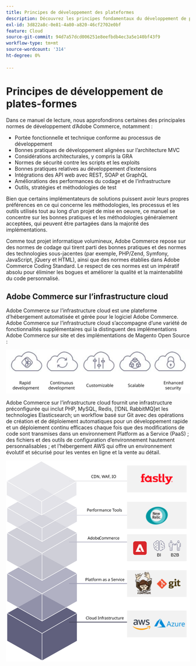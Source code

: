 ```yaml
---
title: Principes de développement des plateformes
description: Découvrez les principes fondamentaux du développement de plateformes lorsque vous utilisez Adobe Commerce.
exl-id: 3d822a8c-0e81-4a80-a820-46cf2702e0bf
feature: Cloud
source-git-commit: 94d7a57dcd006251e8eefbdb4ec3a5e140bf43f9
workflow-type: tm+mt
source-wordcount: '314'
ht-degree: 0%

---
```


# Principes de développement de plates-formes

Dans ce manuel de lecture, nous approfondirons certaines des principales normes de développement d’Adobe Commerce, notamment :

- Portée fonctionnelle et technique conforme au processus de développement
- Bonnes pratiques de développement alignées sur l’architecture MVC
- Considérations architecturales, y compris la GRA
- Normes de sécurité contre les scripts et les exploits
- Bonnes pratiques relatives au développement d’extensions
- Intégrations des API web avec REST, SOAP et GraphQL
- Améliorations des performances du codage et de l’infrastructure
- Outils, stratégies et méthodologies de test

Bien que certains implémentateurs de solutions puissent avoir leurs propres préférences en ce qui concerne les méthodologies, les processus et les outils utilisés tout au long d’un projet de mise en oeuvre, ce manuel se concentre sur les bonnes pratiques et les méthodologies généralement acceptées, qui peuvent être partagées dans la majorité des implémentations.

Comme tout projet informatique volumineux, Adobe Commerce repose sur des normes de codage qui tirent parti des bonnes pratiques et des normes des technologies sous-jacentes (par exemple, PHP/Zend, Symfony, JavaScript, jQuery et HTML), ainsi que des normes établies dans Adobe Commerce Coding Standard. Le respect de ces normes est un impératif absolu pour éliminer les bogues et améliorer la qualité et la maintenabilité du code personnalisé.

## Adobe Commerce sur l’infrastructure cloud

Adobe Commerce sur l’infrastructure cloud est une plateforme d’hébergement automatisée et gérée pour le logiciel Adobe Commerce. Adobe Commerce sur l’infrastructure cloud s’accompagne d’une variété de fonctionnalités supplémentaires qui la distinguent des implémentations Adobe Commerce sur site et des implémentations de Magento Open Source :

![Infographie des composants Adobe Commerce](../../assets/playbooks/commerce-cloud.svg)

Adobe Commerce sur l’infrastructure cloud fournit une infrastructure préconfigurée qui inclut PHP, MySQL, Redis, [!DNL RabbitMQ]et les technologies Elasticsearch; un workflow basé sur Git avec des opérations de création et de déploiement automatiques pour un développement rapide et un déploiement continu efficaces chaque fois que des modifications de code sont transmises dans un environnement Platform as a Service (PaaS) ; des fichiers et des outils de configuration d’environnement hautement personnalisables ; et l’hébergement AWS qui offre un environnement évolutif et sécurisé pour les ventes en ligne et la vente au détail.

![Infographie des composants Adobe Commerce](../../assets/playbooks/cloud-tech-stack.svg)
